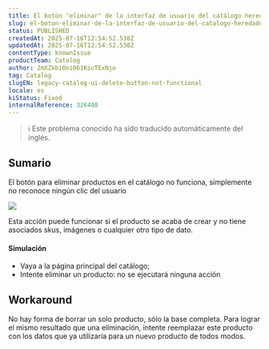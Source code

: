```yaml
---
title: El botón "eliminar" de la interfaz de usuario del catálogo heredado no funciona
slug: el-boton-eliminar-de-la-interfaz-de-usuario-del-catalogo-heredado-no-funciona
status: PUBLISHED
createdAt: 2025-07-16T12:54:52.530Z
updatedAt: 2025-07-16T12:54:52.530Z
contentType: knownIssue
productTeam: Catalog
author: 2mXZkbi0oi061KicTExNjo
tag: Catalog
slugEN: legacy-catalog-ui-delete-button-not-functional
locale: es
kiStatus: Fixed
internalReference: 326408
---
```


>ℹ️ Este problema conocido ha sido traducido automáticamente del inglés.

## Sumario


El botón para eliminar productos en el catálogo no funciona, simplemente no reconoce ningún clic del usuario

 ![](https://vtexhelp.zendesk.com/attachments/token/ZR7ogOzhfLN3yC61V9RzTMRlZ/?name=inline-652081372.png)

Esta acción puede funcionar si el producto se acaba de crear y no tiene asociados skus, imágenes o cualquier otro tipo de dato.


#### Simulación


- Vaya a la página principal del catálogo;
- Intente eliminar un producto: no se ejecutará ninguna acción



## Workaround


No hay forma de borrar un solo producto, sólo la base completa. Para lograr el mismo resultado que una eliminación, intente reemplazar este producto con los datos que ya utilizaría para un nuevo producto de todos modos.



